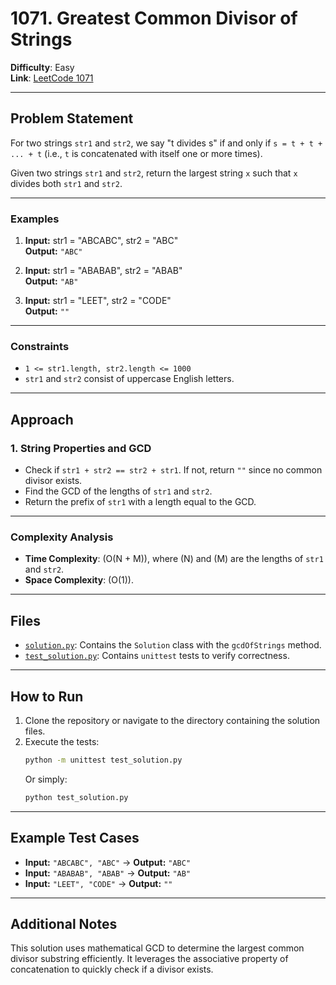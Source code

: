 # 1071. Greatest Common Divisor of Strings

**Difficulty**: Easy  
**Link**: [LeetCode 1071](https://leetcode.com/problems/greatest-common-divisor-of-strings/description/)

---

## Problem Statement

For two strings `str1` and `str2`, we say "t divides s" if and only if `s = t + t + ... + t` (i.e., `t` is concatenated with itself one or more times).

Given two strings `str1` and `str2`, return the largest string `x` such that `x` divides both `str1` and `str2`.

---

### **Examples**

1. **Input:** str1 = "ABCABC", str2 = "ABC"  
   **Output:** `"ABC"`

2. **Input:** str1 = "ABABAB", str2 = "ABAB"  
   **Output:** `"AB"`

3. **Input:** str1 = "LEET", str2 = "CODE"  
   **Output:** `""`

---

### **Constraints**

- `1 <= str1.length, str2.length <= 1000`
- `str1` and `str2` consist of uppercase English letters.

---

## Approach

### **1. String Properties and GCD**
- Check if `str1 + str2 == str2 + str1`. If not, return `""` since no common divisor exists.
- Find the GCD of the lengths of `str1` and `str2`.
- Return the prefix of `str1` with a length equal to the GCD.

---

### Complexity Analysis

- **Time Complexity**: \(O(N + M)\), where \(N\) and \(M\) are the lengths of `str1` and `str2`.
- **Space Complexity**: \(O(1)\).

---

## Files

- [`solution.py`](./solution.py): Contains the `Solution` class with the `gcdOfStrings` method.
- [`test_solution.py`](./test_solution.py): Contains `unittest` tests to verify correctness.

---

## How to Run

1. Clone the repository or navigate to the directory containing the solution files.
2. Execute the tests:
   ```bash
   python -m unittest test_solution.py
   ```
   Or simply:
   ```bash
   python test_solution.py
   ```

---

## Example Test Cases

- **Input:** `"ABCABC", "ABC"` → **Output:** `"ABC"`
- **Input:** `"ABABAB", "ABAB"` → **Output:** `"AB"`
- **Input:** `"LEET", "CODE"` → **Output:** `""`

---

## Additional Notes

This solution uses mathematical GCD to determine the largest common divisor substring efficiently. It leverages the associative property of concatenation to quickly check if a divisor exists.
